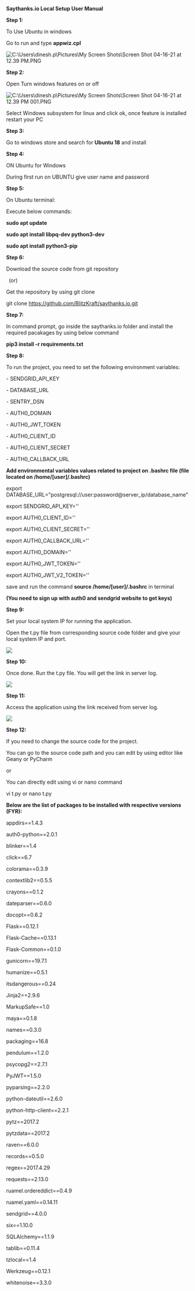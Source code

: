 ﻿**Saythanks.io Local Setup User Manual**

**Step 1:**

To Use Ubuntu in windows

Go to run and type **appwiz.cpl**

![C:\Users\dinesh.p\Pictures\My Screen Shots\Screen Shot 04-16-21 at 12.39 PM.PNG](Aspose.Words.088e8827-271b-49be-a857-24af23d20c3f.001.png)

**Step 2:**

Open Turn windows features on or off

![C:\Users\dinesh.p\Pictures\My Screen Shots\Screen Shot 04-16-21 at 12.39 PM 001.PNG](Aspose.Words.088e8827-271b-49be-a857-24af23d20c3f.002.png)

Select Windows subsystem for linux and click ok, once feature is installed restart your PC

**Step 3:**

Go to windows store and search for **Ubuntu 18** and install

**Step 4:**

ON Ubuntu for Windows

During first run on UBUNTU give user name and password

**Step 5:**

On Ubuntu terminal:

Execute below commands:

**sudo apt update**

**sudo apt install libpq-dev python3-dev**

**sudo apt install python3-pip**

**Step 6:**

Download the source code from git repository

` `(or)

Get the repository by using git clone

git clone <https://github.com/BlitzKraft/saythanks.io.git>

**Step 7:**

In command prompt, go inside the saythanks.io folder and install the required pacakages by using below command

**pip3 install -r requirements.txt**

**Step 8:**

To run the project, you need to set the following environment variables:

\- SENDGRID_API_KEY

\- DATABASE_URL

\- SENTRY_DSN

\- AUTH0_DOMAIN

\- AUTH0_JWT_TOKEN

\- AUTH0_CLIENT_ID

\- AUTH0_CLIENT_SECRET

\- AUTH0_CALLBACK_URL

**Add environmental variables values related to project on .bashrc file (file located on /home/[user]/.bashrc)**

export DATABASE_URL="postgresql://user:password@server_ip/database_name"

export SENDGRID_API_KEY=''

export AUTH0_CLIENT_ID=''

export AUTH0_CLIENT_SECRET=''

export AUTH0_CALLBACK_URL=''

export AUTH0_DOMAIN=''

export AUTH0_JWT_TOKEN=''

export AUTH0_JWT_V2_TOKEN=''

save and run the command **source /home/[user]/.bashrc** in terminal

**(You need to sign up with auth0 and sendgrid website to get keys)**

**Step 9:**

Set your local system IP for running the application.

Open the t.py file from corresponding source code folder and give your local system IP and port.

![](Aspose.Words.088e8827-271b-49be-a857-24af23d20c3f.003.png)

**Step 10:**

Once done. Run the t.py file. You will get the link in server log.

![](Aspose.Words.088e8827-271b-49be-a857-24af23d20c3f.004.png)

**Step 11:**

Access the application using the link received from server log.

![](Aspose.Words.088e8827-271b-49be-a857-24af23d20c3f.005.png)

**Step 12:**

If you need to change the source code for the project.

You can go to the source code path and you can edit by using editor like Geany or PyCharm

or

You can directly edit using vi or nano command

vi t.py or nano t.py

**Below are the list of packages to be installed with respective versions (FYR):**

appdirs==1.4.3

auth0-python==2.0.1

blinker==1.4

click==6.7

colorama==0.3.9

contextlib2==0.5.5

crayons==0.1.2

dateparser==0.6.0

docopt==0.6.2

Flask==0.12.1

Flask-Cache==0.13.1

Flask-Common==0.1.0

gunicorn==19.7.1

humanize==0.5.1

itsdangerous==0.24

Jinja2==2.9.6

MarkupSafe==1.0

maya==0.1.8

names==0.3.0

packaging==16.8

pendulum==1.2.0

psycopg2==2.7.1

PyJWT==1.5.0

pyparsing==2.2.0

python-dateutil==2.6.0

python-http-client==2.2.1

pytz==2017.2

pytzdata==2017.2

raven==6.0.0

records==0.5.0

regex==2017.4.29

requests==2.13.0

ruamel.ordereddict==0.4.9

ruamel.yaml==0.14.11

sendgrid==4.0.0

six==1.10.0

SQLAlchemy==1.1.9

tablib==0.11.4

tzlocal==1.4

Werkzeug==0.12.1

whitenoise==3.3.0
